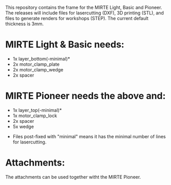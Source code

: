 This repository contains the frame for the MIRTE Light, Basic and Pioneer.
The releases will include files for lasercutting (DXF), 3D printing (STL),
and files to generate renders for workshops (STEP). The current default
thickness is 3mm.

MIRTE Light & Basic needs:
==========================

- 1x layer_bottom(-minimal)*
- 2x motor_clamp_plate
- 2x motor_clamp_wedge
- 2x spacer

MIRTE Pioneer needs the above and:
==================================

- 1x layer_top(-minimal)*
- 1x motor_clamp_lock
- 2x spacer
- 5x wedge

* Files post-fixed with "minimal" means it has the minimal
number of lines for lasercutting.

Attachments:
============

The attachments can be used together witht the MIRTE Pioneer. 
